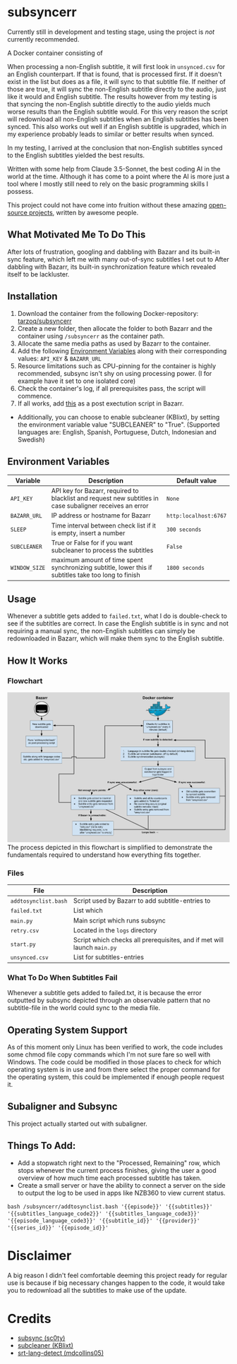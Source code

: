 # subsyncerr
Currently still in development and testing stage, using the project is _not_ currently recommended.

A Docker container consisting of

When processing a non-English subtitle, it will first look in ``unsynced.csv`` for an English counterpart. If that is found, that is processed first. 
If it doesn't exist in the list but does as a file, it will sync to that subtitle file. If neither of those are true, it will sync the non-English subtitle 
directly to the audio, just like it would and English subtitle. The results however from  my testing is that syncing the non-English subtitle directly 
to the audio yields much worse results than the English subtitle would. For this very reason the script will redownload all non-English subtitles when an 
English subtitles has been synced. This also works out well if an English subtitle is upgraded, which in my experience probably leads to similar or better 
results when synced.

In my testing, I arrived at the conclusion that non-English subtitles synced to the English subtitles yielded the best results.

Written with some help from Claude 3.5-Sonnet, the best coding AI in the world at the time. Although it has come to a point where the AI is more just a tool where I mostly still need to rely on the basic programming skills I possess.

This project could not have come into fruition without these amazing [open-source projects](#credits), written by awesome people.

## What Motivated Me To Do This
After lots of frustration, googling and dabbling with Bazarr and its built-in sync feature, which left me with many out-of-sync subtitles I set out to
After dabbling with Bazarr, its built-in synchronization feature which revealed itself to be lackluster.

## Installation
1. Download the container from the following Docker-repository: [tarzoq/subsyncerr](https://hub.docker.com/r/tarzoq/subsyncerr)
2. Create a new folder, then allocate the folder to both Bazarr and the container using ``/subsyncerr`` as the container path.
3. Allocate the same media paths as used by Bazarr to the container.
4. Add the following [Environment Variables](#environment-variables) along with their corresponding values: ``API_KEY`` & ``BAZARR_URL``
5. Resource limitations such as CPU-pinning for the container is highly recommended, subsync isn't shy on using processing power. (I for example have it set to one isolated core)
6. Check the container's log, if all prerequisites pass, the script will commence.
7. If all works, add [this](#things-to-add) as a post exectution script in Bazarr.

* Additionally, you can choose to enable subcleaner (KBlixt), by setting the environment variable value "SUBCLEANER" to "True". (Supported languages are: English, Spanish, Portuguese, Dutch, Indonesian and Swedish)

## Environment Variables
| Variable | Description | Default value |
| --- | --- | --- |
| ``API_KEY`` | API key for Bazarr, required to blacklist and request new subtitles in case subaligner receives an error | ``None`` |
| ``BAZARR_URL`` | IP address or hostname for Bazarr | ``http:localhost:6767`` |
| ``SLEEP`` | Time interval between check list if it is empty, insert a number | ``300 seconds`` |
| ``SUBCLEANER`` | True or False for if you want subcleaner to process the subtitles | ``False`` |
| ``WINDOW_SIZE`` | maximum amount of time spent synchronizing subtitle, lower this if subtitles take too long to finish | ``1800 seconds`` |

## Usage 
Whenever a subtitle gets added to ``failed.txt``, what I do is double-check to see if the subtitles are correct. In case the English subtitle is in sync and not requiring a manual sync, the non-English subtitles can simply be redownloaded in Bazarr, which will make them sync to the English subtitle.

## How It Works

### Flowchart
![](img/process_flowchart.png "Flowchart depicting the process")
The process depicted in this flowchart is simplified to demonstrate the fundamentals required to understand how everything fits together.

### Files
| File | Description |
| --- | --- |
| ``addtosynclist.bash``| Script used by Bazarr to add subtitle-entries to |
| ``failed.txt`` | List which |
| ``main.py`` | Main script which runs subsync |
| ``retry.csv`` | Located in the ``logs`` directory |
| ``start.py`` | Script which checks all prerequisites, and if met will launch ``main.py`` |
| ``unsynced.csv`` | List for subtitles-entries |

### What To Do When Subtitles Fail
Whenever a subtitle gets added to failed.txt, it is because the error outputted by subsync depicted through an observable pattern that no subtitle-file in the world could sync to the media file.

## Operating System Support
As of this moment only Linux has been verified to work, the code includes some chmod file copy commands 
which I'm not sure fare so well with Windows. The code could be modified in those places to check for which 
operating system is in use and from there select the proper command for the operating system, this could be 
implemented if enough people request it.

## Subaligner and Subsync
This project actually started out with subaligner.

## Things To Add:
* Add a stopwatch right next to the "Processed, Remaining" row, which stops whenever the current process finishes, giving the user a good overview of how much time each processed subtitle has taken.
* Create a small server or have the ability to connect a server on the side to output the log to be used in apps like NZB360 to view current status.

````
bash /subsyncerr/addtosynclist.bash '{{episode}}' '{{subtitles}}' '{{subtitles_language_code2}}' '{{subtitles_language_code3}}' '{{episode_language_code3}}' '{{subtitle_id}}' '{{provider}}' '{{series_id}}' '{{episode_id}}'
````

# Disclaimer
A big reason I didn't feel comfortable deeming this project ready for regular use is because if 
big necessary changes happen to the code, it would take you to redownload all the subtitles to make 
use of the update.

# Credits
* [subsync (sc0ty)](https://github.com/sc0ty/subsync)
* [subcleaner (KBlixt)](https://github.com/KBlixt/subcleaner)
* [srt-lang-detect (mdcollins05)](https://github.com/mdcollins05/srt-lang-detect)
